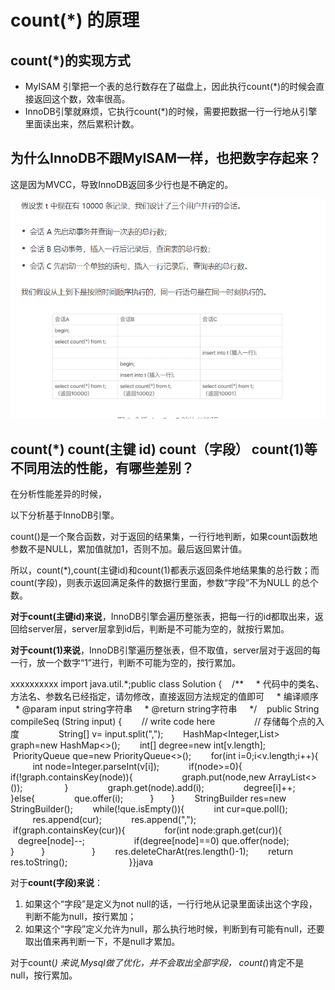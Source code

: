 # count(*) 的原理



## count(*)的实现方式
* MyISAM 引擎把一个表的总行数存在了磁盘上，因此执行count(*)的时候会直接返回这个数，效率很高。
* InnoDB引擎就麻烦，它执行count(*)的时候，需要把数据一行一行地从引擎里面读出来，然后累积计数。



## 为什么InnoDB不跟MyISAM一样，也把数字存起来？
这是因为MVCC，导致InnoDB返回多少行也是不确定的。

![](images/2021-06-23-22-22-34.png)



## count(*) count(主键 id) count（字段） count(1)等不同用法的性能，有哪些差别？

在分析性能差异的时候，


以下分析基于InnoDB引擎。

count()是一个聚合函数，对于返回的结果集，一行行地判断，如果count函数地参数不是NULL，累加值就加1，否则不加。最后返回累计值。

所以，count(*),count(主键id)和count(1)都表示返回条件地结果集的总行数；而count(字段)，则表示返回满足条件的数据行里面，参数“字段”不为NULL 的总个数。

**对于count(主键id)来说**，InnoDB引擎会遍历整张表，把每一行的id都取出来，返回给server层，server层拿到id后，判断是不可能为空的，就按行累加。


**对于count(1)来说**，InnoDB引擎遍历整张表，但不取值，server层对于返回的每一行，放一个数字“1”进行，判断不可能为空的，按行累加。

xxxxxxxxxx import java.util.*;​​public class Solution {    /**     * 代码中的类名、方法名、参数名已经指定，请勿修改，直接返回方法规定的值即可     * 编译顺序     * @param input string字符串      * @return string字符串     */    public String compileSeq (String input) {        // write code here                // 存储每个点的入度                String[] v= input.split(",");        HashMap<Integer,List<Integer>> graph=new HashMap<>();        int[] degree=new int[v.length];        PriorityQueue<Integer> que=new PriorityQueue<>();        for(int i=0;i<v.length;i++){            int node=Integer.parseInt(v[i]);            if(node>=0){                 if(!graph.containsKey(node)){                    graph.put(node,new ArrayList<>());                  }                graph.get(node).add(i);                degree[i]++;            }else{                que.offer(i);            }        }        StringBuilder res=new StringBuilder();        while(!que.isEmpty()){            int cur=que.poll();                        res.append(cur);            res.append(",");            if(graph.containsKey(cur)){                for(int node:graph.get(cur)){                    degree[node]--;                    if(degree[node]==0) que.offer(node);                }            }                    }        res.deleteCharAt(res.length()-1);        return res.toString();                           }}java


对于**count(字段)来说**：
1. 如果这个“字段”是定义为not null的话，一行行地从记录里面读出这个字段，判断不能为null，按行累加；
2. 如果这个“字段”定义允许为null，那么执行地时候，判断到有可能有null，还要取出值来再判断一下，不是null才累加。



对于count(*) 来说,Mysql做了优化，并不会取出全部字段，
count(*)肯定不是null，按行累加。

